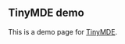 ## TinyMDE demo
This is a demo page for [TinyMDE](https://github.com/jefago/tiny-markdown-editor/).
